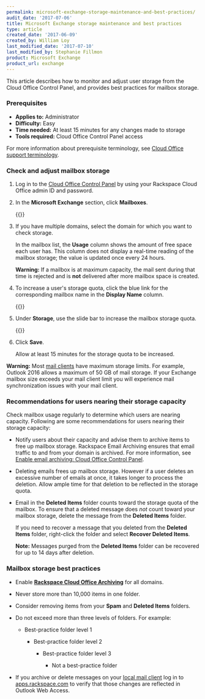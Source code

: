 ```yaml
---
permalink: microsoft-exchange-storage-maintenance-and-best-practices/
audit_date: '2017-07-06'
title: Microsoft Exchange storage maintenance and best practices
type: article
created_date: '2017-06-09'
created_by: William Loy
last_modified_date: '2017-07-10'
last_modified_by: Stephanie Fillmon
product: Microsoft Exchange
product_url: exchange
---
```


This article describes how to monitor and adjust user storage from the Cloud Office Control Panel, and provides best practices for mailbox storage.

### Prerequisites

- **Applies to:** Administrator
- **Difficulty:** Easy
- **Time needed:** At least 15 minutes for any changes made to storage
- **Tools required:** Cloud Office Control Panel access

For more information about prerequisite terminology, see [Cloud Office support terminology](/how-to/cloud-office-support-terminology).

### Check and adjust mailbox storage

1. Log in to the [Cloud Office Control Panel](https://cp.rackspace.com/Login.aspx?ReturnUrl=%2f "Cloud Office Control Panel") by using your Rackspace Cloud Office admin ID and password.
2. In the **Microsoft Exchange** section, click **Mailboxes**.

   {{<image src="HEXstorageCPSC1.png" alt="" title="">}}

3. If you have multiple domains, select the domain for which you want to check storage.

   In the mailbox list, the **Usage** column shows the amount of free space each user has. This column does not display a real-time reading of the mailbox storage; the value is updated once every 24 hours.

   **Warning:** If a mailbox is at maximum capacity, the mail sent during that time is rejected and is **not** delivered after more mailbox space is created.

4. To increase a user's storage quota, click the blue link for the corresponding mailbox name in the **Display Name** column.

   {{<image src="HEXstorageCPSC2.png" alt="" title="">}}

5. Under **Storage**, use the slide bar to increase the mailbox storage quota.

   {{<image src="HEXstorageCPSC3.png" alt="" title="">}}

6. Click **Save**.

   Allow at least 15 minutes for the storage quota to be increased.

**Warning:** Most [mail clients](/how-to/cloud-office-support-terminology/#cloud-office-terminology) have maximum storage limits. For example, Outlook 2016 allows a maximum of 50 GB of mail storage. If your Exchange mailbox size exceeds your mail client limit you will experience mail synchronization issues with your mail client.

### Recommendations for users nearing their storage capacity

Check mailbox usage regularly to determine which users are nearing capacity. Following are some recommendations for users nearing their storage capacity:

- Notify users about their capacity and advise them to archive items to free up mailbox storage. Rackspace Email Archiving ensures that email traffic to and from your domain is archived. For more information, see [Enable email archiving: Cloud Office Control Panel](/how-to/enable-email-archiving-cloud-office-control-panel/).
- Deleting emails frees up mailbox storage. However if a user deletes an excessive number of emails at once, it takes longer to process the deletion. Allow ample time for that deletion to be reflected in the storage quota.
- Email in the **Deleted Items** folder counts toward the storage quota of the mailbox. To ensure that a deleted message does *not* count toward your mailbox storage, delete the message from the **Deleted Items** folder.

   If you need to recover a message that you deleted from the **Deleted Items** folder, right-click the folder and select **Recover Deleted Items**.

   **Note:** Messages purged from the **Deleted Items** folder can be recovered for up to 14 days after deletion.

### Mailbox storage best practices

- Enable [**Rackspace Cloud Office Archiving**](/how-to/enable-email-archiving-cloud-office-control-panel/) for all domains. 
- Never store more than 10,000 items in one folder.
- Consider removing items from your **Spam** and **Deleted Items** folders.
- Do not exceed more than three levels of folders. For example:

    - Best-practice folder level 1

        - Best-practice folder level 2

            - Best-practice folder level 3

                - Not a best-practice folder

- If you archive or delete messages on your [local mail client](/how-to/cloud-office-support-terminology/#cloud-office-terminology) log in to [apps.rackspace.com](https://apps.rackspace.com/index.php) to verify that those changes are reflected in Outlook Web Access.
